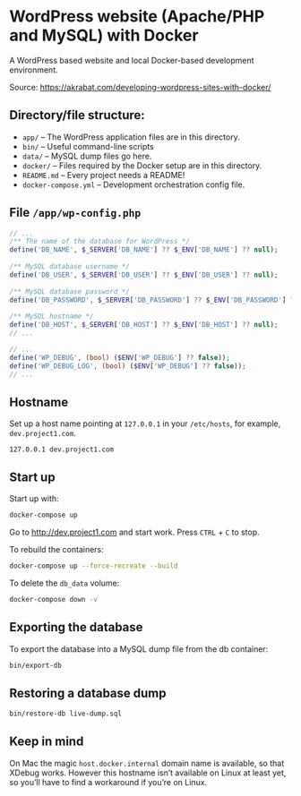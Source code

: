 # WordPress website (Apache/PHP and MySQL) with Docker

A WordPress based website and local Docker-based development environment. 

Source: https://akrabat.com/developing-wordpress-sites-with-docker/

## Directory/file structure:

* `app/` – The WordPress application files are in this directory.
* `bin/` – Useful command-line scripts
* `data/` – MySQL dump files go here.
* `docker/` – Files required by the Docker setup are in this directory.
* `README.md` – Every project needs a README!
* `docker-compose.yml` – Development orchestration config file.

## File `/app/wp-config.php`

```php
// ...
/** The name of the database for WordPress */
define('DB_NAME', $_SERVER['DB_NAME'] ?? $_ENV['DB_NAME'] ?? null);
 
/** MySQL database username */
define('DB_USER', $_SERVER['DB_USER'] ?? $_ENV['DB_USER'] ?? null);
 
/** MySQL database password */
define('DB_PASSWORD', $_SERVER['DB_PASSWORD'] ?? $_ENV['DB_PASSWORD'] ?? null);
 
/** MySQL hostname */
define('DB_HOST', $_SERVER['DB_HOST'] ?? $_ENV['DB_HOST'] ?? null);
// ...
```

```php
// ...
define('WP_DEBUG', (bool) ($ENV['WP_DEBUG'] ?? false));
define('WP_DEBUG_LOG', (bool) ($ENV['WP_DEBUG'] ?? false));
// ...
```

## Hostname

Set up a host name pointing at `127.0.0.1` in your `/etc/hosts`, for example, `dev.project1.com`.

```
127.0.0.1 dev.project1.com
```

## Start up

Start up with:

```bash
docker-compose up
```

Go to http://dev.project1.com and start work. Press `CTRL` + `C` to stop.

To rebuild the containers:

```bash
docker-compose up --force-recreate --build
```

To delete the `db_data` volume:

```bash
docker-compose down -v
```

## Exporting the database

To export the database into a MySQL dump file from the db container:

```bash
bin/export-db
```

## Restoring a database dump

```bash
bin/restore-db live-dump.sql
```

## Keep in mind

On Mac the magic `host.docker.internal` domain name is available, so that XDebug works. However this hostname isn’t available on Linux at least yet, so you’ll have to find a workaround if you’re on Linux.
